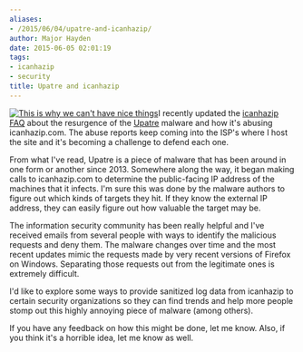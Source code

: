 ```yaml
---
aliases:
- /2015/06/04/upatre-and-icanhazip/
author: Major Hayden
date: 2015-06-05 02:01:19
tags:
- icanhazip
- security
title: Upatre and icanhazip
---
```


[<img src="/wp-content/uploads/2015/06/cant_have_nice_things-300x225.jpg" alt="This is why we can&#039;t have nice things" width="300" height="225" class="alignright size-medium wp-image-5619" srcset="/wp-content/uploads/2015/06/cant_have_nice_things-300x225.jpg 300w, /wp-content/uploads/2015/06/cant_have_nice_things.jpg 490w" sizes="(max-width: 300px) 100vw, 300px" />][1]I recently updated the [icanhazip FAQ][2] about the resurgence of the [Upatre][3] malware and how it's abusing icanhazip.com. The abuse reports keep coming into the ISP's where I host the site and it's becoming a challenge to defend each one.

From what I've read, Upatre is a piece of malware that has been around in one form or another since 2013. Somewhere along the way, it began making calls to icanhazip.com to determine the public-facing IP address of the machines that it infects. I'm sure this was done by the malware authors to figure out which kinds of targets they hit. If they know the external IP address, they can easily figure out how valuable the target may be.

The information security community has been really helpful and I've received emails from several people with ways to identify the malicious requests and deny them. The malware changes over time and the most recent updates mimic the requests made by very recent versions of Firefox on Windows. Separating those requests out from the legitimate ones is extremely difficult.

I'd like to explore some ways to provide sanitized log data from icanhazip to certain security organizations so they can find trends and help more people stomp out this highly annoying piece of malware (among others).

If you have any feedback on how this might be done, let me know. Also, if you think it's a horrible idea, let me know as well.

 [1]: /wp-content/uploads/2015/06/cant_have_nice_things.jpg
 [2]: /icanhazip-com-faq/
 [3]: http://www.trendmicro.com/vinfo/us/threat-encyclopedia/malware/upatre